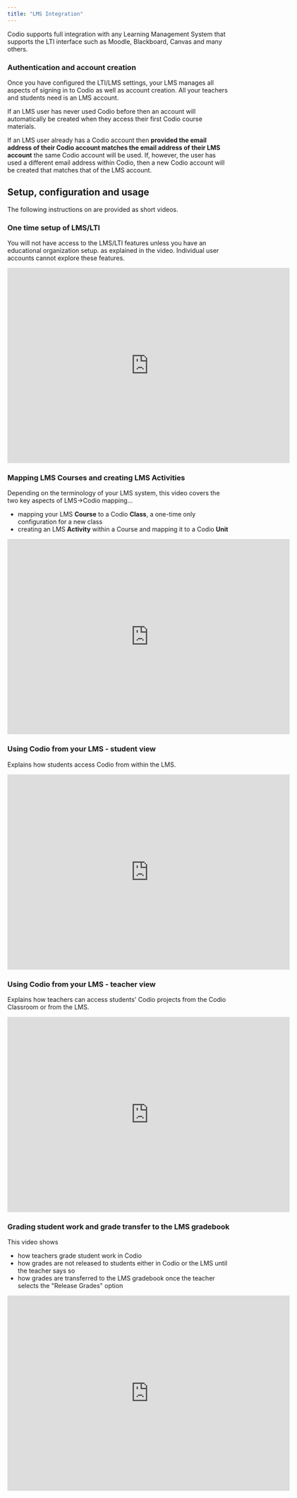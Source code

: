 ```yaml
---
title: "LMS Integration"
---
```



Codio supports full integration with any Learning Management System that supports the LTI interface such as Moodle, Blackboard, Canvas and many others.

### Authentication and account creation
Once you have configured the LTI/LMS settings, your LMS manages all aspects of signing in to Codio as well as account creation. All your teachers and students need is an LMS account.

If an LMS user has never used Codio before then an account will automatically be created when they access their first Codio course materials.

If an LMS user already has a Codio account then **provided the email address of their Codio account matches the email address of their LMS account** the same Codio account will be used. If, however, the user has used a different email address within Codio, then a new Codio account will be created that matches that of the LMS account.

## Setup, configuration and usage
The following instructions on are provided as short videos.

### One time setup of LMS/LTI
You will not have access to the LMS/LTI features unless you have an educational organization setup. as explained in the video. Individual user accounts cannot explore these features.

<iframe src="https://player.vimeo.com/video/170350745" width="640" height="442" frameborder="0" webkitallowfullscreen mozallowfullscreen allowfullscreen></iframe>


### Mapping LMS Courses and creating LMS Activities
Depending on the terminology of your LMS system, this video covers the two key aspects of LMS->Codio mapping...

- mapping your LMS **Course** to a Codio **Class**, a one-time only configuration for a new class
- creating an LMS **Activity** within a Course and mapping it to a Codio **Unit**

<iframe src="https://player.vimeo.com/video/170350816" width="640" height="442" frameborder="0" webkitallowfullscreen mozallowfullscreen allowfullscreen></iframe>

### Using Codio from your LMS - student view
Explains how students access Codio from within the LMS.

<iframe src="https://player.vimeo.com/video/170350928" width="640" height="442" frameborder="0" webkitallowfullscreen mozallowfullscreen allowfullscreen></iframe>

### Using Codio from your LMS - teacher view
Explains how teachers can access students' Codio projects from the Codio Classroom or from the LMS.

<iframe src="https://player.vimeo.com/video/170354127" width="640" height="442" frameborder="0" webkitallowfullscreen mozallowfullscreen allowfullscreen></iframe>

### Grading student work and grade transfer to the LMS gradebook
This video shows 

- how teachers grade student work in Codio
- how grades are not released to students either in Codio or the LMS until the teacher says so
- how grades are transferred to the LMS gradebook once the teacher selects the "Release Grades" option

<iframe src="https://player.vimeo.com/video/170354128" width="640" height="442" frameborder="0" webkitallowfullscreen mozallowfullscreen allowfullscreen></iframe>




